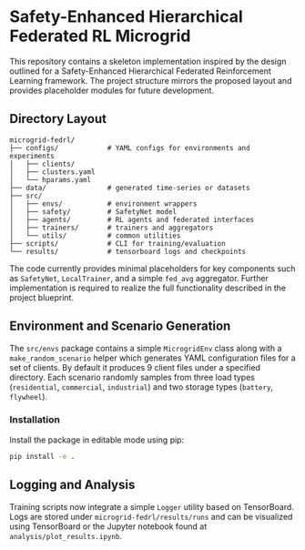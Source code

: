 # Safety-Enhanced Hierarchical Federated RL Microgrid

This repository contains a skeleton implementation inspired by the design
outlined for a Safety-Enhanced Hierarchical Federated Reinforcement Learning
framework. The project structure mirrors the proposed layout and provides
placeholder modules for future development.

## Directory Layout

```
microgrid-fedrl/
├── configs/            # YAML configs for environments and experiments
│   ├── clients/
│   ├── clusters.yaml
│   └── hparams.yaml
├── data/               # generated time-series or datasets
├── src/
│   ├── envs/           # environment wrappers
│   ├── safety/         # SafetyNet model
│   ├── agents/         # RL agents and federated interfaces
│   ├── trainers/       # trainers and aggregators
│   └── utils/          # common utilities
├── scripts/            # CLI for training/evaluation
└── results/            # tensorboard logs and checkpoints
```

The code currently provides minimal placeholders for key components such as
`SafetyNet`, `LocalTrainer`, and a simple `fed_avg` aggregator. Further
implementation is required to realize the full functionality described in the
project blueprint.

## Environment and Scenario Generation

The `src/envs` package contains a simple `MicrogridEnv` class along with a
`make_random_scenario` helper which generates YAML configuration files for a set
of clients. By default it produces 9 client files under a specified directory.
Each scenario randomly samples from three load types (`residential`,
`commercial`, `industrial`) and two storage types (`battery`, `flywheel`).

### Installation

Install the package in editable mode using pip:

```bash
pip install -e .
```

## Logging and Analysis

Training scripts now integrate a simple `Logger` utility based on
TensorBoard. Logs are stored under `microgrid-fedrl/results/runs` and can be
visualized using TensorBoard or the Jupyter notebook found at
`analysis/plot_results.ipynb`.

